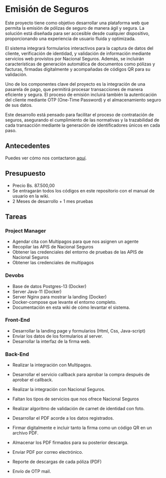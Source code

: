 # Emisión de Seguros

Este proyecto tiene como objetivo desarrollar una plataforma web que permita la emisión de pólizas de seguro de manera ágil y segura. La solución está diseñada para ser accesible desde cualquier dispositivo, proporcionando una experiencia de usuario fluida y optimizada.

El sistema integrará formularios interactivos para la captura de datos del cliente, verificación de identidad, y validación de información mediante servicios web provistos por Nacional Seguros. Además, se incluirán características de generación automática de documentos como pólizas y facturas, firmadas digitalmente y acompañadas de códigos QR para su validación.

Uno de los componentes clave del proyecto es la integración de una pasarela de pago, que permitirá procesar transacciones de manera eficiente y segura. El proceso de emisión incluirá también la autenticación del cliente mediante OTP (One-Time Password) y el almacenamiento seguro de sus datos.

Este desarrollo está pensado para facilitar el proceso de contratación de seguros, asegurando el cumplimiento de las normativas y la trazabilidad de cada transacción mediante la generación de identificadores únicos en cada paso.

## Antecedentes

Puedes ver cómo nos contactaron [aquí](https://github.com/Nacional-Seguros/.github/wiki/Antecedentes).

## Presupuesto

- Precio Bs. 87.500,00
- Se entragarán todos los códigos en este repositorio con el manual de usuario en la wiki.
- 2 Meses de desarrollo + 1 mes pruebas

## Tareas

### Project Manager
- Agendar cita con Multipagos para que nos asignen un agente
- Recopilar las APIS de Nacional Seguros
- Obtener las credenciales del entorno de pruebas de las APIS de Nacional Seguros
- Obtener las credenciales de multipagos

### Devobs
- Base de datos Postgres-13 (Docker)
- Server Java-11 (Docker)
- Server Nginx para mostrar la landing (Docker)
- Docker-compose que levante el entorno completo.
- Documentación en esta wiki de cómo levantar el sistema.

### Front-End
- Desarrollar la landing page y formularios (Html, Css, Java-script)
- Enviar los datos de los formularios al server.
- Desarrollar la interfaz de la firma web.

### Back-End
- Realizar la integración con Multipagos.
- Desarrollar el servicio callback para aprobar la compra después de aprobar el callback.

- Realizar la integración con Nacional Seguros.
- Faltan los tipos de servicios que nos ofrece Nacional Seguros
- Realizar algoritmo de validación de carnet de identidad con foto.

- Desarrollar el PDF acorde a los datos registrados.
- Firmar digitalmente e incluir tanto la firma como un código QR en un archivo PDF.
- Almacenar los PDF firmados para su posterior descarga.
- Enviar PDF por correo electrónico.
- Reporte de descargas de cada póliza (PDF)
- Envío de OTP mail.

